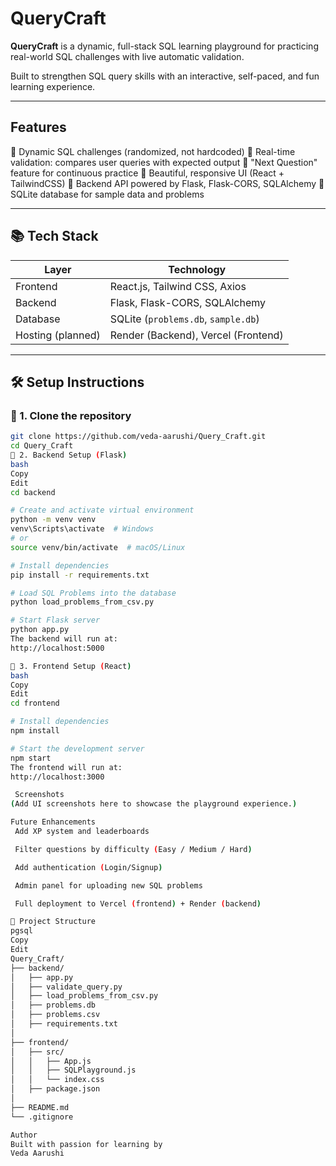 #  QueryCraft

**QueryCraft** is a dynamic, full-stack SQL learning playground for practicing real-world SQL challenges with live automatic validation.

Built to strengthen SQL query skills with an interactive, self-paced, and fun learning experience.

---

##  Features

🔹 Dynamic SQL challenges (randomized, not hardcoded)
🔹 Real-time validation: compares user queries with expected output
🔹 "Next Question" feature for continuous practice
🔹 Beautiful, responsive UI (React + TailwindCSS)
🔹 Backend API powered by Flask, Flask-CORS, SQLAlchemy
🔹 SQLite database for sample data and problems

---

## 📚 Tech Stack

| Layer            | Technology                          |
|------------------|--------------------------------------|
| Frontend         | React.js, Tailwind CSS, Axios        |
| Backend          | Flask, Flask-CORS, SQLAlchemy        |
| Database         | SQLite (`problems.db`, `sample.db`)  |
| Hosting (planned)| Render (Backend), Vercel (Frontend)  |

---

## 🛠 Setup Instructions

### 🔹 1. Clone the repository

```bash
git clone https://github.com/veda-aarushi/Query_Craft.git
cd Query_Craft
🔹 2. Backend Setup (Flask)
bash
Copy
Edit
cd backend

# Create and activate virtual environment
python -m venv venv
venv\Scripts\activate  # Windows
# or
source venv/bin/activate  # macOS/Linux

# Install dependencies
pip install -r requirements.txt

# Load SQL Problems into the database
python load_problems_from_csv.py

# Start Flask server
python app.py
The backend will run at:
http://localhost:5000

🔹 3. Frontend Setup (React)
bash
Copy
Edit
cd frontend

# Install dependencies
npm install

# Start the development server
npm start
The frontend will run at:
http://localhost:3000

 Screenshots
(Add UI screenshots here to showcase the playground experience.)

Future Enhancements
 Add XP system and leaderboards

 Filter questions by difficulty (Easy / Medium / Hard)

 Add authentication (Login/Signup)

 Admin panel for uploading new SQL problems

 Full deployment to Vercel (frontend) + Render (backend)

📁 Project Structure
pgsql
Copy
Edit
Query_Craft/
├── backend/
│   ├── app.py
│   ├── validate_query.py
│   ├── load_problems_from_csv.py
│   ├── problems.db
│   ├── problems.csv
│   ├── requirements.txt
│
├── frontend/
│   ├── src/
│   │   ├── App.js
│   │   ├── SQLPlayground.js
│   │   └── index.css
│   ├── package.json
│
├── README.md
└── .gitignore

Author
Built with passion for learning by
Veda Aarushi
